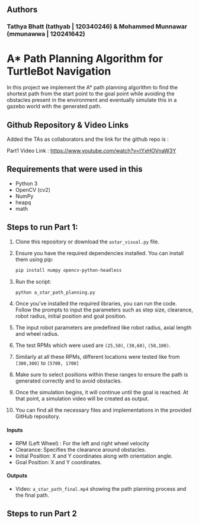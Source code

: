 ## Authors 
### Tathya Bhatt (tathyab | 120340246) & Mohammed Munnawar (mmunawwa | 120241642)

# A* Path Planning Algorithm for TurtleBot Navigation

In this project we implement the A* path planning algorithm to find the shortest path from the start point to the goal point while avoiding the obstacles present in the environment and eventually simulate this in a gazebo world with the generated path.

## Github Repository & Video Links

Added the TAs as collaborators and the link for the github repo is : 

Part1 Video Link : https://www.youtube.com/watch?v=tYxHOVnaW3Y

## Requirements that were used in this 

- Python 3
- OpenCV (cv2)
- NumPy
- heapq
- math

## Steps to run Part 1:

1. Clone this repository or download the `astar_visual.py` file.
2. Ensure you have the required dependencies installed. You can install them using pip:
   
    ```bash
    pip install numpy opencv-python-headless
    ```
   
3. Run the script:

    ```bash
    python a_star_path_planning.py
    ```

4. Once you've installed the required libraries, you can run the code. Follow the prompts to input the parameters such as step size, clearance, robot radius, initial position and goal position.

5. The input robot parameters are predefined like robot radius, axial length and wheel radius.

6. The test RPMs which were used are `(25,50)`, `(30,60)`, `(50,100)`.

7. Similarly at all these RPMs, different locations were tested like from `[300,300]` to `[5700, 1700]`

8. Make sure to select positions within these ranges to ensure the path is generated correctly and to avoid obstacles.

9. Once the simulation begins, it will continue until the goal is reached. At that point, a simulation video will be created as output.

10. You can find all the necessary files and implementations in the provided GitHub repository.

#### Inputs

- RPM (Left Wheel) : For the left and right wheel velocity
- Clearance: Specifies the clearance around obstacles.
- Initial Position: X and Y coordinates along with orientation angle.
- Goal Position: X and Y coordinates.

#### Outputs

- Video: `a_star_path_final.mp4` showing the path planning process and the final path.


## Steps to run Part 2

